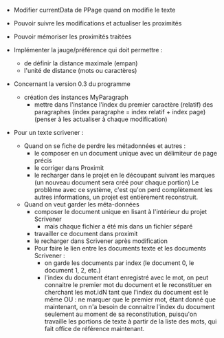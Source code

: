 * Modifier currentData de PPage quand on modifie le texte

* Pouvoir suivre les modifications et actualiser les proximités

* Pouvoir mémoriser les proximités traitées

* Implémenter la jauge/préférence qui doit permettre :
  - de définir la distance maximale (empan)
  - l'unité de distance (mots ou caractères)

* Concernant la version 0.3 du programme
  - création des instances MyParagraph
    - mettre dans l'instance l'index du premier caractère (relatif) des paragraphes
      (index paragraphe = index relatif + index page)
      (penser à les actualiser à chaque modification)

* Pour un texte scrivener :
  * Quand on se fiche de perdre les métadonnées et autres :
    * le composer en un document unique avec un délimiteur de page précis
    * le corriger dans Proximit
    * le recharger dans le projet en le découpant suivant les marques (un nouveau document sera créé pour chaque portion)
    Le problème avec ce système, c'est qu'on perd complètement les autres informations, un projet est entièrement reconstruit.
  * Quand on veut garder les méta-données
    * composer le document unique en lisant à l'intérieur du projet Scrivener
      - mais chaque fichier a été mis dans un fichier séparé
    * travailler ce document dans proximit
    * le recharger dans Scrivener après modification
    - Pour faire le lien entre les documents texte et les documents Scrivener :
      * on garde les documents par index (le document 0, le document 1, 2, etc.)
      * l'index du document étant enregistré avec le mot, on peut connaitre le premier mot du document et le reconstituer en cherchant les mot.idN tant que l'index du document est le même
      OU : ne marquer que le premier mot, étant donné que maintenant, on n'a besoin de connaitre l'index du document seulement au moment de sa reconstitution, puisqu'on travaille les portions de texte à partir de la liste des mots, qui fait office de référence maintenant.
